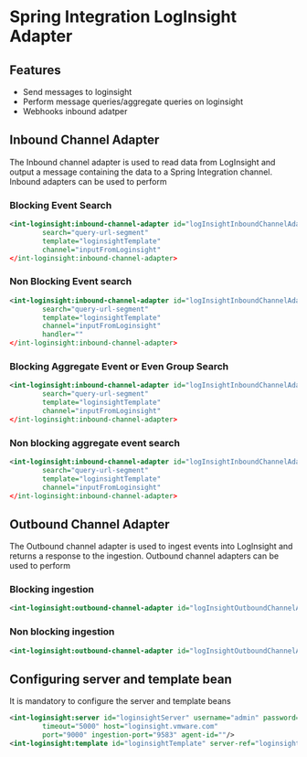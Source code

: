 # Spring Integration LogInsight Adapter

## Features
* Send messages to loginsight
* Perform message queries/aggregate queries on loginsight
* Webhooks inbound adatper

## Inbound Channel Adapter

The Inbound channel adapter is used to read data from LogInsight and output a message containing the data to a Spring Integration channel. Inbound adapters can be used to perform 
### Blocking Event Search

```xml
<int-loginsight:inbound-channel-adapter id="logInsightInboundChannelAdapter"
        search="query-url-segment"
        template="loginsightTemplate"
        channel="inputFromLoginsight"
</int-loginsight:inbound-channel-adapter>
```

### Non Blocking Event search

```xml
<int-loginsight:inbound-channel-adapter id="logInsightInboundChannelAdapter"
        search="query-url-segment"
        template="loginsightTemplate"
        channel="inputFromLoginsight"
        handler=""
</int-loginsight:inbound-channel-adapter>
```

### Blocking Aggregate Event or Even Group Search

```xml
<int-loginsight:inbound-channel-adapter id="logInsightInboundChannelAdapter"
        search="query-url-segment"
        template="loginsightTemplate"
        channel="inputFromLoginsight"
</int-loginsight:inbound-channel-adapter>
```

### Non blocking aggregate event search

```xml
<int-loginsight:inbound-channel-adapter id="logInsightInboundChannelAdapter"
        search="query-url-segment"
        template="loginsightTemplate"
        channel="inputFromLoginsight"
</int-loginsight:inbound-channel-adapter>
```


## Outbound Channel Adapter

The Outbound channel adapter is used to ingest events into LogInsight and returns a response to the ingestion. Outbound channel adapters can be used to perform

### Blocking ingestion

```xml
<int-loginsight:outbound-channel-adapter id="logInsightOutboundChannelAdapter" channel="outputToLogInsight" template="loginsightTemplate"/>
```

### Non blocking ingestion

```xml
<int-loginsight:outbound-channel-adapter id="logInsightOutboundChannelAdapter" channel="outputToLogInsight" template="loginsightTemplate" handler="messageHandlerBean"/>
```


## Configuring server and template bean
It is mandatory to configure the server and template beans

```xml
<int-loginsight:server id="loginsightServer" username="admin" password="password" 
        timeout="5000" host="loginsight.vmware.com" 
        port="9000" ingestion-port="9583" agent-id=""/>
<int-loginsight:template id="loginsightTemplate" server-ref="loginsightServer"/>
```

